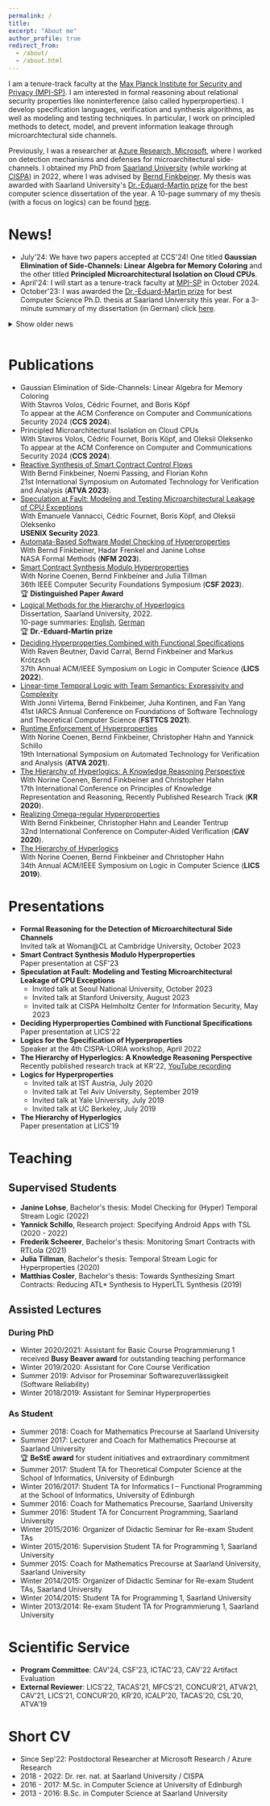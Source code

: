 ```yaml
---
permalink: /
title: 
excerpt: "About me"
author_profile: true
redirect_from: 
  - /about/
  - /about.html
---
```


I am a tenure-track faculty at the [Max Planck Institute for Security and Privacy (MPI-SP)](https://www.mpi-sp.org). I am interested in formal reasoning about relational security properties like noninterference (also called hyperproperties). I develop specification languages, verification and synthesis algorithms, as well as modeling and testing techniques.
In particular, I work on principled methods to detect, model, and prevent information leakage through microarchtectural side channels.

Previously, I was a researcher at [Azure Research, Microsoft](https://www.microsoft.com/en-us/research/group/azure-research/), where I worked on detection mechanisms and defenses for microarchitectural side-channels.
I obtained my PhD from [Saarland University](https://saarland-informatics-campus.de) (while working at [CISPA](https://cispa.de/en)) in 2022, where I was advised by [Bernd Finkbeiner](https://www.react.uni-saarland.de/people/finkbeiner.html). My thesis was awarded with Saarland University's [Dr.-Eduard-Martin prize](https://www.uni-saarland.de/aktuell/eduard-martin-preise-2023-27582.html) for the best computer science dissertation of the year. A 10-page summary of my thesis (with a focus on logics) can be found [here](http://janahofmann.github.io/files/summary_dissertation.pdf).


# News!
* July'24: We have two papers accepted at CCS'24! One titled **Gaussian Elimination of Side-Channels: Linear Algebra for Memory Coloring** and the other titled **Principled Microarchitectural Isolation on Cloud CPUs**. 
* April'24: I will start as a tenure-track faculty at [MPI-SP](https://www.mpi-sp.org) in October 2024.
* October'23: I was awarded the [Dr.-Eduard-Martin prize](https://www.uni-saarland.de/aktuell/eduard-martin-preise-2023-27582.html) for best Computer Science Ph.D. thesis at Saarland University this year. For a 3-minute summary of my dissertation (in German) click [here](https://cispa.de/en/eduard-martin-prize).

<details>
<summary>Show older news</summary>
  <ul>
    <li> October'23: I joined the PC of <a href="http://i-cav.org/2024/call-for-papers/">CAV 2024</a>.</li>
    <li> July'23: Our paper *Smart Contract Synthesis Modulo Hyperproperties* won a **Distinguished Paper Award** at CSF'23! Find the paper <a href="https://arxiv.org/pdf/2208.07180.pdf">here<\a>.</li>
    <li> July'23: Our paper *Reactive Synthesis of Smart Contract Control Flows* was accepted at ATVA'23!</li>
    <li> June'23: Our paper *Speculation at Fault: Modeling and Testing Microarchitectural Leakage of CPU Exceptions* was accepted at USENIX Security'23! See you in Anaheim!</li>
    <li> May'23: I joined the PC of <a href="https://csf2024.ieee-security.org/index.html">CSF 2024</a>.</li>
    <li> March'23: Our paper <i>Automata-Based Software Model Checking of Hyperproperties</i> has been accepted at NFM'23. This work builds on Janine Lohse's Bachelor's thesis supervised by Hadar Frenkel and myself. </li>
    <li> Feb'23: I joined the PC of <a href="https://ictac2023.compsust.utec.edu.pe">ICTAC 2023</a>.</li>
    <li> Feb'23: My PhD thesis is now available <a href="https://janahofmann.github.io/files/dissertation_jana_hofmann.pdf">here</a>.</li>
    <li> Dec'22: I successfully defended my Ph.D. thesis!</li>
    <li> Sep'22: I joined the <a href="https://www.microsoft.com/en-us/research/group/confidential-computing/">Confidential Computing Group</a> at Microsoft Research.</li>
  </ul>
</details>
<br>

# Publications
* Gaussian Elimination of Side-Channels: Linear Algebra for Memory Coloring<br>
  With Stavros Volos, Cédric Fournet, and Boris Köpf<br>
  To appear at the ACM Conference on Computer and Communications Security 2024 (**CCS 2024**).
* Principled Microarchitectural Isolation on Cloud CPUs<br>
  With Stavros Volos, Cédric Fournet, Boris Köpf, and Oleksii Oleksenko<br>
  To appear at the ACM Conference on Computer and Communications Security 2024 (**CCS 2024**).
* [Reactive Synthesis of Smart Contract Control Flows](https://arxiv.org/pdf/2205.06039.pdf)<br>
  With Bernd Finkbeiner, Noemi Passing, and Florian Kohn<br>
  21st International Symposium on Automated Technology for Verification and Analysis (**ATVA 2023**).
* [Speculation at Fault: Modeling and Testing Microarchitectural Leakage of CPU Exceptions](https://www.usenix.org/system/files/usenixsecurity23-hofmann.pdf)<br>
  With Emanuele Vannacci, Cédric Fournet, Boris Köpf, and Oleksii Oleksenko<br>
  **USENIX Security 2023**.
* [Automata-Based Software Model Checking of Hyperproperties](https://arxiv.org/pdf/2303.14796.pdf)<br>
  With Bernd Finkbeiner, Hadar Frenkel and Janine Lohse<br>
  NASA Formal Methods (**NFM 2023**).
* [Smart Contract Synthesis Modulo Hyperproperties](https://arxiv.org/pdf/2208.07180.pdf)<br>
  With Norine Coenen, Bernd Finkbeiner and Julia Tillman<br>
  36th IEEE Computer Security Foundations Symposium (**CSF 2023**).<br>
  :trophy: **Distinguished Paper Award** 
* [Logical Methods for the Hierarchy of Hyperlogics](http://janahofmann.github.io/files/dissertation_jana_hofmann.pdf)<br>
  Dissertation, Saarland University, 2022.<br>
  10-page summaries: [English](http://janahofmann.github.io/files/summary_dissertation.pdf), [German](https://dl.gi.de/server/api/core/bitstreams/e69b2802-86bc-4317-bbc3-177fdefc4a41/content)<br>
  :trophy: **Dr.-Eduard-Martin prize**
* [Deciding Hyperproperties Combined with Functional Specifications](https://arxiv.org/pdf/2205.15138.pdf)<br>
  With Raven Beutner, David Carral, Bernd Finkbeiner and Markus Krötzsch<br>
  37th Annual ACM/IEEE Symposium on Logic in Computer Science (**LICS 2022**).
* [Linear-time Temporal Logic with Team Semantics: Expressivity and Complexity](https://arxiv.org/pdf/2010.03311.pdf)<br>
  With Jonni Virtema, Bernd Finkbeiner, Juha Kontinen, and Fan Yang<br>
  41st IARCS Annual Conference on Foundations of Software Technology and Theoretical Computer Science (**FSTTCS 2021**).
* [Runtime Enforcement of Hyperproperties](https://arxiv.org/pdf/2203.04146.pdf)<br>
  With Norine Coenen, Bernd Finkbeiner, Christopher Hahn and Yannick Schillo<br>
  19th International Symposium on Automated Technology for Verification and Analysis (**ATVA 2021**).
* [The Hierarchy of Hyperlogics: A Knowledge Reasoning Perspective](https://www.react.uni-saarland.de/publications/CFHH20.pdf)<br>
  With Norine Coenen, Bernd Finkbeiner and Christopher Hahn<br>
  17th International Conference on Principles of Knowledge Representation and Reasoning, Recently Published Research Track (**KR 2020**).
* [Realizing Omega-regular Hyperproperties](https://arxiv.org/pdf/2101.07161.pdf)<br>
  With Bernd Finkbeiner, Christopher Hahn and Leander Tentrup<br>
  32nd International Conference on Computer-Aided Verification (**CAV 2020**).
* [The Hierarchy of Hyperlogics](https://arxiv.org/pdf/2005.05934.pdf)<br>
  With Norine Coenen, Bernd Finkbeiner and Christopher Hahn<br>
  34th Annual ACM/IEEE Symposium on Logic in Computer Science (**LICS 2019**).

# Presentations

* **Formal Reasoning for the Detection of Microarchitectural Side Channels**<br>
  Invited talk at Woman@CL at Cambridge University, October 2023  
* **Smart Contract Synthesis Modulo Hyperproperties**<br>
  Paper presentation at CSF'23
* **Speculation at Fault: Modeling and Testing Microarchitectural Leakage of CPU Exceptions**<br>
  * Invited talk at Seoul National University, October 2023
  * Invited talk at Stanford University, August 2023
  * Invited talk at CISPA Helmholtz Center for Information Security, May 2023
* **Deciding Hyperproperties Combined with Functional Specifications**<br>
  Paper presentation at LICS'22
* **Logics for the Specification of Hyperproperties**<br>
  Speaker at the 4th CISPA-LORIA workshop, April 2022
* **The Hierarchy of Hyperlogics: A Knowledge Reasoning Perspective**<br>
  Recently published research track at KR'22, [YouTube recording](https://www.youtube.com/watch?v=6RvgBaWC374)  
* **Logics for Hyperproperties**<br>
  * Invited talk at IST Austria, July 2020
  * Invited talk at Tel Aviv University, September 2019
  * Invited talk at Yale University, July 2019
  * Invited talk at UC Berkeley, July 2019  
* **The Hierarchy of Hyperlogics**<br>
  Paper presentation at LICS'19


# Teaching
## Supervised Students
* **Janine Lohse**, Bachelor's thesis: Model Checking for (Hyper) Temporal Stream Logic (2022)
* **Yannick Schillo**, Research project: Specifying Android Apps with TSL (2020 - 2022)
* **Frederik Scheerer**, Bachelor's thesis: Monitoring Smart Contracts with RTLola (2021)
* **Julia Tillman**, Bachelor's thesis: Temporal Stream Logic for Hyperproperties (2020)
* **Matthias Cosler**, Bachelor's thesis: Towards Synthesizing Smart Contracts: Reducing ATL* Synthesis to HyperLTL Synthesis (2019)

## Assisted Lectures
### During PhD
* Winter 2020/2021:	Assistant for Basic Course Programmierung 1<br>
  received **Busy Beaver award** for outstanding teaching performance
* Winter 2019/2020:	Assistant for Core Course Verification
* Summer 2019: Advisor for Proseminar Softwarezuverlässigkeit (Software Reliability)
* Winter 2018/2019:	Assistant for Seminar Hyperproperties

### As Student
* Summer 2018: Coach for Mathematics Precourse at Saarland University
* Summer 2017:	Lecturer and Coach for Mathematics Precourse at Saarland University<br>
  :trophy: **BeStE award** for student initiatives and extraordinary commitment
* Summer 2017:	Student TA for Theoretical Computer Science at the School of Informatics, University of Edinburgh
* Winter 2016/2017:	Student TA for Informatics I – Functional Programming at the School of Informatics, University of Edinburgh
* Summer 2016: Coach for Mathematics Precourse, Saarland University
* Summer 2016: Student TA for Concurrent Programming, Saarland University
* Winter 2015/2016:	Organizer of Didactic Seminar for Re-exam Student TAs
* Winter 2015/2016:	Supervision Student TA for Programming 1, Saarland University
* Summer 2015: Coach for Mathematics Precourse at Saarland University, Saarland University
* Winter 2014/2015:	Organizer of Didactic Seminar for Re-exam Student TAs, Saarland University
* Winter 2014/2015:	Student TA for Programming 1, Saarland University
* Winter 2013/2014:	Re-exam Student TA for Programmierung 1, Saarland University

# Scientific Service
* **Program Committee**: CAV'24, CSF'23, ICTAC'23, CAV'22 Artifact Evaluation
* **External Reviewer**: LICS’22, TACAS’21, MFCS’21, CONCUR’21, ATVA’21, CAV’21, LICS’21, CONCUR’20, KR’20, ICALP’20, TACAS’20, CSL’20, ATVA’19

# Short CV
* Since Sep'22: Postdoctoral Researcher at Microsoft Research / Azure Research
* 2018 - 2022: Dr. rer. nat. at Saarland University / CISPA
* 2016 - 2017: M.Sc. in Computer Science at University of Edinburgh
* 2013 - 2016: B.Sc. in Computer Science at Saarland University 
